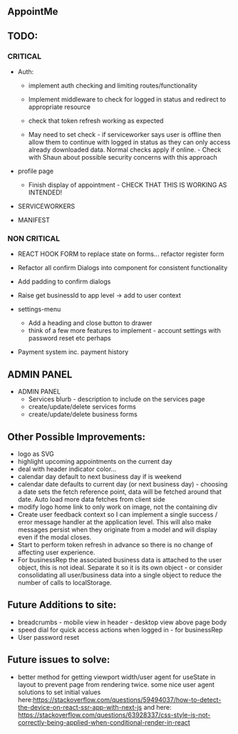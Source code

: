 ## AppointMe

## TODO:

### CRITICAL

 - Auth:
    - implement auth checking and limiting routes/functionality
    - Implement middleware to check for logged in status and redirect to appropriate resource

    - check that token refresh working as expected
    - May need to set check - if serviceworker says user is offline then allow them to continue with logged in status as they can only access already downloaded data. Normal checks apply if online. - Check with Shaun about possible security concerns with this approach

- profile page
    - Finish display of appointment - CHECK THAT THIS IS WORKING AS INTENDED!

- SERVICEWORKERS

- MANIFEST


### NON CRITICAL

- REACT HOOK FORM to replace state on forms... refactor register form

- Refactor all confirm Dialogs into component for consistent functionality

- Add padding to confirm dialogs

- Raise get businessId to app level -> add to user context

 - settings-menu
    - Add a heading and close button to drawer
    - think of a few more features to implement - account settings with password reset etc perhaps

- Payment system inc. payment history

## ADMIN PANEL

- ADMIN PANEL
    - Services blurb - description to include on the services page
    - create/update/delete services forms
    - create/update/delete business forms




## Other Possible Improvements:
 - logo as SVG
 - highlight upcoming appointments on the current day
 - deal with header indicator color...
 - calendar day default to next business day if is weekend
 - calendar date defaults to current day (or next business day) - choosing a date sets the fetch reference point, data will be fetched around that date. Auto load more data fetches from client side
 - modify logo home link to only work on image, not the containing div
 - Create user feedback context so I can implement a single success / error message handler at the application level. This will also make messages persist when they originate from a model and will display even if the modal closes.
 - Start to perform token refresh in advance so there is no change of affecting user experience.
 - For businessRep the associated business data is attached to the user object, this is not ideal. Separate it so it is its own object - or consider consolidating all user/business data into a single object to reduce the number of calls to localStorage.

## Future Additions to site:
 - breadcrumbs - mobile view in header - desktop view above page body
 - speed dial for quick access actions when logged in - for businessRep
 - User password reset

## Future issues to solve:
 - better method for getting viewport width/user agent for useState in layout to prevent page from rendering twice. some nice user agent solutions to set initial values here:https://stackoverflow.com/questions/59494037/how-to-detect-the-device-on-react-ssr-app-with-next-js and here: https://stackoverflow.com/questions/63928337/css-style-is-not-correctly-being-applied-when-conditional-render-in-react
